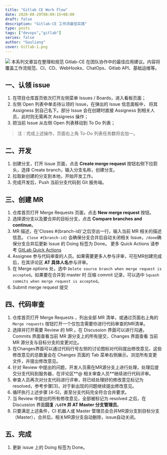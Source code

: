 ```yaml
---
title: "Gitlab CE Work Flow"
date: 2020-08-29T08:09:15+08:00
draft: false
description: "Gitlab-CE 工作流最佳实践"
type: posts
tags: ["devops","gitlab"]
series: false
author: "Gauliang"
cover: Gitlab-1.png
---
```


![](Gitlab-1\.png)
本系列文章旨在整理和规范 Gitlab-CE 在团队协作中的最佳应用建议。内容将覆盖工作流规范、CI、CD、WebHooks、ChatOps、Gitlab API、基础运维等。

## 一、认领 issue

1. 在项目仓库首页依次打开左侧菜单 Issues / Boards，进入看板页面；
2. 左侧 Open 列表中单击待认领的 Issue，在弹出的 Issue 信息面板中， 将其 Assigness 到自己名下。部分 Issue 会在创建时直接 Assigness 到相关人员，此时则无需再次 Assigness 操作；
3. 把当前 Issue 从左侧 Open 列表移动到 To Do 列表；

> 注：完成上述操作，页面右上角 To-Do 列表任务数将会加一。

## 二、开发

1. 创建分支，打开 Issue 页面，点击 **Create merge request** 按钮右侧下拉箭头，选择  Create branch，输入分支名称，创建分支。
2. 拉取新创建的分支到本地，开始开发工作。
3. 完成开发后，Push 当前分支代码到 Git 服务端。

## 三、创建 MR

1. 仓库首页打开 Merge Requests 页面，点击 **New merge request** 按钮。
2. 选择源分支以及要合并的目标分支，点击 **Compare branches and continue**。
3. MR 描述，在'Closes #{branch-id}'之后空出一行，输入当前 MR 相关的描述信息。
   `Close #{branch-id}` 会确保分支合并后自动关闭相关 Issue，`/done`确保分支合并后更新 Issue 的 Doing 标签为 Done。
   更多 Quick Actions 请参考 [GitLab Quick Actions](https://gitlab.com/help/user/project/quick_actions.md)
4. Assignee 参与代码审查的人员。如果需要更多人参与评审，可在MR创建完成后，在其评论区 **AT 具体人名**参与评审。
5. 在 Merge options 处，选中 `Delete source branch when merge request is accepted`。如果要在合并到 master 时
   压缩 commit 记录，可以选中  `Squash commits when merge request is accepted`。
6. Submit merge request 提交

## 四、代码审查

1. 仓库首页打开 Merge Requests ，列出全部 MR 清单，或通过页面右上角的 `Merge requests` 按钮打开一个仅包含需要你进行代码审查的MR清单。
2. 选择并打开需要 Review 的 MR 。在 Discussion 界面可以进行沟通，Commits 界面查看当前 MR 源分支上的所有提交，Changes 界面查看
   当前 MR 源分支与目标分支的变更对比。
3. 在Changes界面可以通过代码行号左侧的讨论图标对代码提出修改意见，这些修改意见的总数量会在 Changes 页面的 Tab 菜单右侧展示。浏览所有变更
   文件，并提出修改意见。
4. 针对 Review 中提出的问题，开发人员需在MR源分支上进行处理，处理后提交分支代码到服务器，在评论区**@ 相关审查人员**继续进行代码评审。
5. 审查人员再次对分支代码进行评审，将已经处理好的修改意见标记为 resolved，参考步骤[3]，对于新出现的问题继续提出修改意见。
6. 循环执行上述步骤 [4-5]，直至分支代码完全符合合并要求。
7. 当 Review 中提出的所有修改意见，全部被标记为 resolved 之后，在 Discussion 界面**回复 `/LGTM` 并 AT Master 分支管理员**。
8. 只要满足上述条件，CI 机器人或 Master 管理员会合并MR源分支到目标分支（Master），合并后，相关MR源分支自动删除，issue自动关闭。

## 五、完成

1. 更新 issue 上的 Doing 标签为 Done。
